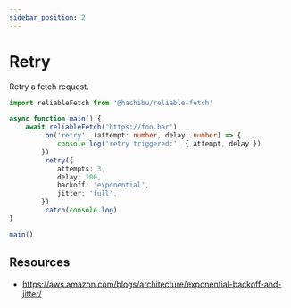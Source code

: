 ```yaml
---
sidebar_position: 2
---
```


# Retry

Retry a fetch request.

```ts
import reliableFetch from '@hachibu/reliable-fetch'

async function main() {
    await reliableFetch('https://foo.bar')
        .on('retry', (attempt: number, delay: number) => {
            console.log('retry triggered:', { attempt, delay })
        })
        .retry({
            attempts: 3,
            delay: 100,
            backoff: 'exponential',
            jitter: 'full',
        })
        .catch(console.log)
}

main()
```

## Resources

- https://aws.amazon.com/blogs/architecture/exponential-backoff-and-jitter/

